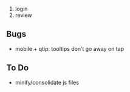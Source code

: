 1. login 
2. review


## Bugs
- mobile + qtip: tooltips don’t go away on tap

## To Do 
- minify/consolidate js files